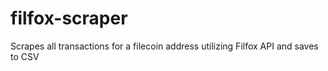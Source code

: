 # filfox-scraper

Scrapes all transactions for a filecoin address utilizing Filfox API and saves to CSV
